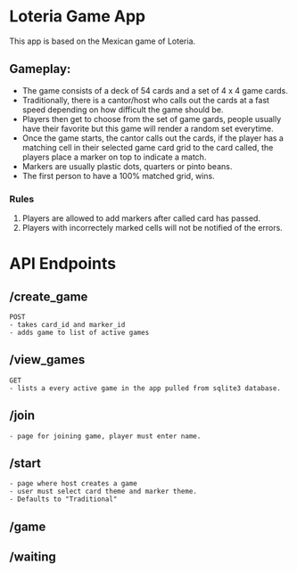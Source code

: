 # Loteria Game App

This app is based on the Mexican game of Loteria. 

## Gameplay:
- The game consists of a deck of 54 cards and a set of 4 x 4 game cards.
- Traditionally, there is a cantor/host who calls out the cards at a fast speed depending on how difficult the game should be.
- Players then get to choose from the set of game gards, people usually have their favorite but this game will render a random set everytime.
- Once the game starts, the cantor calls out the cards, if the player has a matching cell in their selected game card grid to the card called, the players place a marker on top to indicate a match.
- Markers are usually plastic dots, quarters or pinto beans.
- The first person to have a 100% matched grid, wins.

### Rules

1. Players are allowed to add markers after called card has passed.
2. Players with incorrectely marked cells will not be notified of the errors. 

# API Endpoints

## /create_game
    POST
    - takes card_id and marker_id
    - adds game to list of active games

## /view_games
    GET 
    - lists a every active game in the app pulled from sqlite3 database.
    
## /join
    - page for joining game, player must enter name.
## /start
    - page where host creates a game
    - user must select card theme and marker theme. 
    - Defaults to "Traditional" 
## /game
## /waiting